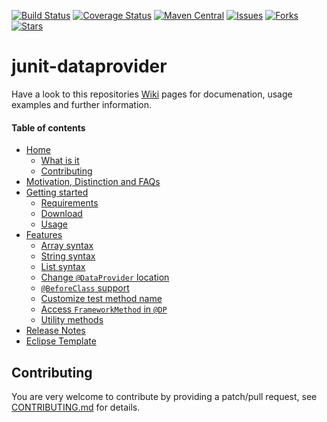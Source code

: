 [![Build Status](https://travis-ci.org/TNG/junit-dataprovider.png?branch=master)](https://travis-ci.org/TNG/junit-dataprovider)
[![Coverage Status](https://coveralls.io/repos/TNG/junit-dataprovider/badge.png?branch=master)](https://coveralls.io/r/TNG/junit-dataprovider)
[![Maven Central](https://maven-badges.herokuapp.com/maven-central/com.tngtech.java/junit-dataprovider/badge.svg)](http://search.maven.org/#search%7Cgav%7C1%7Cg%3A%22com.tngtech.java%22%20AND%20a%3A%22junit-dataprovider%22)
[![Issues](https://img.shields.io/github/issues/TNG/junit-dataprovider.svg)](https://github.com/TNG/junit-dataprovider/issues)
[![Forks](https://img.shields.io/github/forks/TNG/junit-dataprovider.svg)](https://github.com/TNG/junit-dataprovider/network)
[![Stars](https://img.shields.io/github/stars/TNG/junit-dataprovider.svg)](https://github.com/TNG/junit-dataprovider/stargazers)

junit-dataprovider
==================

Have a look to this repositories [Wiki](/../../wiki/) pages for documenation, usage examples and further information.

#### Table of contents

* [Home](/../../wiki/)
	* [What is it](/../../wiki/Home#what-is-it)
	* [Contributing](/../../wiki/Home#contributing)
* [Motivation, Distinction and FAQs](/../../wiki/Motivation,-Distinction-and-FAQs)
* [Getting started](/../../wiki/Getting-started)
	* [Requirements](/../../wiki/Getting-started#requirements)
	* [Download](/../../wiki/Getting-started#download)
	* [Usage](/../../wiki/Getting-started#usage)
* [Features](/../../wiki/Features)
	* [Array syntax](/../../wiki/Features#array-syntax)
	* [String syntax](/../../wiki/Features#string-syntax)
	* [List syntax](/../../wiki/Features#list-syntax)
	* [Change ```@DataProvider``` location](/../../wiki/Features#change-dataprovider-location)
	* [```@BeforeClass``` support](/../../wiki/Features#beforeclass-support)
	* [Customize test method name](/../../wiki/Features#customize-test-method-name)
	* [Access ```FrameworkMethod``` in ```@DP```](/../../wiki/Features#access-frameworkmethod-in-dataprovider)
	* [Utility methods](/../../wiki/Features#utility-methods)
* [Release Notes](/../../releases)
* [Eclipse Template](/../../wiki/Eclipse-Template)


Contributing
------------

You are very welcome to contribute by providing a patch/pull request, see [CONTRIBUTING.md](./CONTRIBUTING.md) for details.
